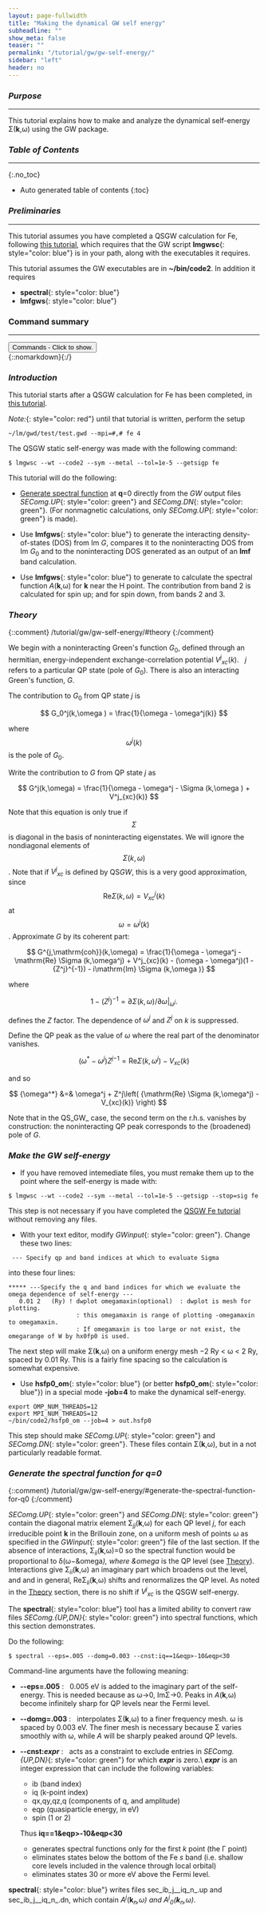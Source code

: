 ```yaml
---
layout: page-fullwidth
title: "Making the dynamical GW self energy"
subheadline: ""
show_meta: false
teaser: ""
permalink: "/tutorial/gw/gw-self-energy/"
sidebar: "left"
header: no
---
```


### _Purpose_
_____________________________________________________________


This tutorial explains how to make and analyze the dynamical self-energy &Sigma;(<b>k</b>,&omega;) using the GW package.

### _Table of Contents_
_____________________________________________________________

{:.no_toc}
*  Auto generated table of contents
{:toc}


### _Preliminaries_
_____________________________________________________________


This tutorial assumes you have completed a QSGW calculation for Fe, following [this tutorial](xxx),
which requires that the GW script **lmgwsc**{: style="color: blue"} is in your path, along with
the executables it requires.  

This tutorial assumes the GW executables are in **~/bin/code2**.
In addition it requires 

+ **spectral**{: style="color: blue"}
+ **lmfgws**{: style="color: blue"}

### Command summary
________________________________________________________________________________________________
<div onclick="elm = document.getElementById('foobar'); if(elm.style.display == 'none') elm.style.display = 'block'; else elm.style.display = 'none';"><button type="button" class="button tiny radius">Commands - Click to show.</button></div>
{::nomarkdown}<div style="display:none;margin:0px 25px 0px 25px;"id="foobar">{:/}

    ... to be finished

[//]: # (    $ lmf si --band:fn=syml; cp bnds.si bnds-lda.si        #calculate QSGW band structure )
[//]: # (    $ lmf si --band:fn=syml; cp bnds.si bnds-lda.si        #calculate LDA band structure )

{::nomarkdown}</div>{:/}


### _Introduction_

This tutorial starts after a QSGW calculation for Fe has been completed, in [this tutorial](xxx).

_Note:_{: style="color: red"} until that tutorial is written, perform the setup

~~~
~/lm/gwd/test/test.gwd --mpi=#,# fe 4
~~~

The QSGW static self-energy was made with the following command:

~~~
$ lmgwsc --wt --code2 --sym --metal --tol=1e-5 --getsigp fe
~~~

This tutorial will do the following:

+ [Generate spectral function](/tutorial/gw/gw-self-energy/#generate-the-spectral-function-for-q0) at **q**=0 directly from the _GW_ output
  files _SEComg.UP_{: style="color: green"} and _SEComg.DN_{: style="color: green"}.  (For nonmagnetic calculations, only _SEComg.UP_{: style="color: green"} is made).

+ Use **lmfgws**{: style="color: blue"} to generate the interacting density-of-states (DOS) from Im _G_, compares it to the noninteracting
  DOS from Im <i>G</i><sub>0</sub> and to the noninteracting DOS generated as an output of an **lmf** band calculation.

+ Use **lmfgws**{: style="color: blue"} to generate to calculate the spectral function <i>A</i>(<b>k</b>,&omega;) for <b>k</b> near the H point.
  The contribution from band 2 is calculated for spin up; and for spin down, from bands 2 and 3.

### _Theory_
{::comment}
/tutorial/gw/gw-self-energy/#theory
{:/comment}


We begin with a noninteracting Green's function <i>G</i><sub>0</sub>, defined through an hermitian, energy-independent exchange-correlation potential
<i>V<sup>j</sup><sub>xc</sub></i>(_k_). &nbsp; _j_ refers to a particular QP state (pole of <i>G</i><sub>0</sub>).  There is also an interacting Green's function, _G_.
 
The contribution to <i>G</i><sub>0</sub> from QP state _j_ is

$$ G_0^j(k,\omega ) = \frac{1}{\omega  - \omega^j(k)} $$

where $$\omega^j(k)$$ is the pole of _G_<sub>0</sub>.

Write the contribution to _G_ from QP state _j_ as

$$ G^j(k,\omega) = \frac{1}{\omega  - \omega^j - \Sigma (k,\omega ) + V^j_{xc}(k)} $$

Note that this equation is only true if $$\Sigma$$ is
diagonal in the basis of noninteracting eigenstates.  We will
ignore the nondiagonal elements of $$\Sigma(k,\omega)$$.  Note that
if <i>V<sup>j</sup><sub>xc</sub></i> is defined by QS<i>GW</i>, this is a very good
approximation, since $${\mathrm{Re}\Sigma (k,\omega ){=}V^j_{xc}(k)}$$
at $$\omega{=}\omega^j(k)$$.  Approximate _G_ by its coherent part:

$$
G^{j,\mathrm{coh}}(k,\omega) = 
\frac{1}{\omega  - \omega^j - \mathrm{Re} \Sigma (k,\omega^j) +
    V^j_{xc}(k) - (\omega  - \omega^j)(1 - {Z^j}^{-1}) - i\mathrm{Im} \Sigma (k,\omega )}
$$

where 

$$
1 - ({Z^j})^{-1} = \left. {\partial \Sigma (k,\omega )/\partial \omega } \right|_{\omega ^j } .
$$

defines the _Z_ factor.  The dependence of <i>&omega;<sup>j</sup></i> and  <i>Z<sup>j</sup></i> on _k_ is suppressed.

Define the QP peak as the value of <i>&omega;</i> where the real part of the denominator vanishes.

$$
({\omega^*} - \omega^j){Z^j}^{-1} =  \mathrm{Re} \Sigma(k,\omega^j) - V_{xc}(k) 
$$

and so

$$
 {\omega^*} &=& \omega^j + Z^j\left( {\mathrm{Re} \Sigma (k,\omega^j) - V_{xc}(k)} \right)
$$

Note that in the QS_GW_ case, the second term on the r.h.s. vanishes by construction: the noninteracting QP peak 
corresponds to the (broadened) pole of _G_.

### _Make the GW self-energy_

+ If you have removed intemediate files, you must remake them up to the point where the self-energy is made with:

~~~
$ lmgwsc --wt --code2 --sym --metal --tol=1e-5 --getsigp --stop=sig fe
~~~

This step is not necessary if you have completed the [QSGW Fe tutorial](xxx) without removing any files.

+ With your text editor, modify _GWinput_{: style="color: green"}.  Change these two lines:

~~~
 --- Specify qp and band indices at which to evaluate Sigma

~~~

into these four lines:

~~~
***** ---Specify the q and band indices for which we evaluate the omega dependence of self-energy ---
   0.01 2   (Ry) ! dwplot omegamaxin(optional)  : dwplot is mesh for plotting.
                   : this omegamaxin is range of plotting -omegamaxin to omegamaxin.
                   : If omegamaxin is too large or not exist, the omegarange of W by hx0fp0 is used.
~~~

The next step will make &Sigma;(<b>k</b>,&omega;) on a uniform energy mesh &minus;2 Ry < &omega; < 2 Ry, spaced by 0.01 Ry.  This is a
fairly fine spacing so the calculation is somewhat expensive.

+ Use **hsfp0\_om**{: style="color: blue"} (or better **hsfp0\_om**{: style="color: blue"}) in a special mode **-job=4** to make the dynamical self-energy.

~~~
export OMP_NUM_THREADS=12
export MPI_NUM_THREADS=12
~/bin/code2/hsfp0_om --job=4 > out.hsfp0
~~~
	
This step should make _SEComg.UP_{: style="color: green"} and _SEComg.DN_{: style="color: green"}.  These files contain &Sigma;(<b>k</b>,&omega;), but 
in a not particularly readable format.

### _Generate the spectral function for q=0_
{::comment}
/tutorial/gw/gw-self-energy/#generate-the-spectral-function-for-q0
{:/comment}

_SEComg.UP_{: style="color: green"} and _SEComg.DN_{: style="color: green"} contain the diagonal matrix element &Sigma;<sub><i>jj</i></sub>(<b>k</b>,&omega;)
 for each QP level <i>j</i>, for each irreducible point <b>k</b> in the Brillouin zone, on a uniform mesh of points &omega; as specified in
the _GWinput_{: style="color: green"} file of the last section.  If the absence of interactions, &Sigma;<sub><i>ii</i></sub>(<b>k</b>,&omega;)=0
so the spectral function would be proportional to &delta;(&omega;&minus;&omega<sup>*</sup>), where &omega<sup>*</sup> is the QP level (see [Theory](/tutorial/gw/gw-self-energy/#theory)).
Interactions give &Sigma;<sub><i>ii</i></sub>(<b>k</b>,&omega;) an imaginary part which broadens out the level, and 
and in general, Re&Sigma;<sub><i>ii</i></sub>(<b>k</b>,&omega;) shifts and renormalizes the QP level.  As noted in the 
[Theory](/tutorial/gw/gw-self-energy/#theory) section, there is no shift if <i>V<sup>j</sup><sub>xc</sub></i> is the QSGW self-energy.

The **spectral**{: style="color: blue"} tool has a limited ability to convert raw files _SEComg.{UP,DN}_{: style="color: green"} into spectral functions,
which this section demonstrates.

Do the following:


~~~
$ spectral --eps=.005 --domg=0.003 --cnst:iq==1&eqp>-10&eqp<30
~~~

Command-line arguments have the following meaning:

+ **--eps=.005** : &nbsp; 0.005 eV is added to the imaginary part of the self-energy. This is needed because as &omega;&rarr;0, Im&Sigma;&rarr;0. Peaks in
  <i>A</i>(<b>k</b>,&omega;) become infinitely sharp for QP levels near the Fermi level.
  
+ **--domg=.003** : &nbsp; interpolates &Sigma;(<b>k</b>,&omega;) to a finer frequency mesh.
   &omega; is spaced by 0.003 eV.  The finer mesh is necessary because &Sigma; varies smoothly with &omega;, while <i>A</i> will be sharply
   peaked around QP levels.
   
+ **--cnst:<i>expr</i>** : &nbsp;  acts as a constraint to exclude entries in _SEComg.{UP,DN}_{: style="color: green"} for which **_expr_** is zero.\\
  **<i>expr</i>** is an integer expression that can include the following variables:
  + ib (band index)
  + iq (k-point index)
  + qx,qy,qz,q (components of q, and amplitude)
  + eqp (quasiparticle energy, in eV)
  + spin (1 or 2)

  Thus **iq==1&eqp>-10&eqp<30** 
  + generates spectral functions only for the first _k_ point (the &Gamma; point)
  + eliminates states below the bottom of the Fe _s_ band (i.e. shallow core levels included in the valence through local orbital)
  + eliminates states 30 or more eV above the Fermi level.

**spectral**{: style="color: blue"} writes files sec\_ib_j__iq_n_.up and sec\_ib_j__iq_n_.dn,
which contain <i>A<sup>j</sup></i>(<b>k</b><i><sub>n</sub>,&omega;) and <i>A<sup>j</sup></i><sub>0</sub>(<b>k</b><i><sub>n</sub>,&omega;).

